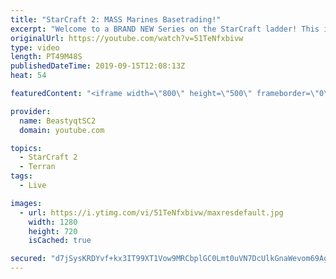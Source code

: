 ```yaml
---
title: "StarCraft 2: MASS Marines Basetrading!"
excerpt: "Welcome to a BRAND NEW Series on the StarCraft ladder! This is the \"Mass Marines to Grandmaster\" challenge, where the only attacking unit that I'm allowed to make is Marines - and that's it! I am allowed to make Medivacs just so that the gaemplay is not too monotonous, but I believe I could even make"
originalUrl: https://youtube.com/watch?v=51TeNfxbivw
type: video
length: PT49M48S
publishedDateTime: 2019-09-15T12:08:13Z
heat: 54

featuredContent: "<iframe width=\"800\" height=\"500\" frameborder=\"0\" src=\"https://www.youtube.com/embed/51TeNfxbivw\" allow=\"accelerometer; autoplay; encrypted-media; gyroscope; picture-in-picture\" allowfullscreen></iframe>"

provider:
  name: BeastyqtSC2
  domain: youtube.com

topics:
  - StarCraft 2
  - Terran
tags:
  - Live

images:
  - url: https://i.ytimg.com/vi/51TeNfxbivw/maxresdefault.jpg
    width: 1280
    height: 720
    isCached: true

secured: "d7jSysKRDYvf+kx3IT99XT1Vow9MRCbplGC0Lmt0uVN7DcUlkGnaWevom69Ag8DsVoUvQxebnlqQezqRwBUf1tjqSC65DLE9L/jxXer7y2rjAimTsJpNfc0M4pQqvzEUHWNPLRHlhitQ0mNvAg+Av0B0SMQatzpYN5HFty8qkZsETwlmD6QJq0A7DsVHiS1vYsD6PgXU646FyXozg3i9hYdIjZKcwlfRf8VP94RPy6WGcYIblAhnru1sVebOO3+i8Jk9O5ZsmPtsAWINfAGHGI+bsQplQaMIVMP/XuKHxzVqQrd0nSLbN2nhjVcnGbDmK5F+q7VQdRsLPYqYng02QrmIo+4ozxEIWegGJq5EwyPRbEvR7Ljr2FEqc6AHQTtHYWCHuG5YJl4Jucdscjmu5wVBxHxoBSj2lItiSVzpFMw=;DwoPOe+ZV2iMmPMDctqViw=="
---
```



